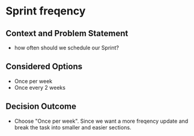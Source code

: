 # Sprint freqency
## Context and Problem Statement
* how often should we schedule our Sprint?

## Considered Options

* Once per week
* Once every 2 weeks

## Decision Outcome
* Choose "Once per week". Since we want a more freqency update and break the task into smaller and easier sections.